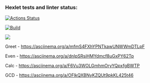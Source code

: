 ### Hexlet tests and linter status:
[![Actions Status](https://github.com/santi15355/java-project-lvl1/workflows/hexlet-check/badge.svg)](https://github.com/santi15355/java-project-lvl1/actions)

[![Build](https://github.com/santi15355/java-project-lvl1/actions/workflows/gradle.yml/badge.svg?branch=main)](https://github.com/santi15355/java-project-lvl1/actions/workflows/gradle.yml)

<a href="https://codeclimate.com/github/santi15355/java-project-lvl1/maintainability"><img src="https://api.codeclimate.com/v1/badges/a99a88d28ad37a79dbf6/maintainability" /></a>

Greet - https://asciinema.org/a/mfmS4FXhYPNTkawUNWWmDTLpF

Even - https://asciinema.org/a/dnIpSRsiHMYdmcf8uGxPY62Tp

Calc - https://asciinema.org/a/F6Vu3WOLGmhmOryYQpxfgBWTP

GCD - https://asciinema.org/a/OFlkQXBNyKZQUt9pkKL425t46
